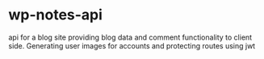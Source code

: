 # wp-notes-api
api for a blog site providing blog data and comment functionality to client side. Generating user images for accounts and protecting routes using jwt
